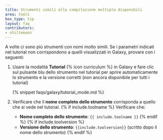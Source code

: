 ```yaml
---
title: Strumenti simili alla compilazione multipla disponibili
area: tools
box_type: tip
layout: faq
contributors:
- shiltemann
---
```



A volte ci sono più strumenti con nomi molto simili. Se i parametri indicati nel tutorial non corrispondono a quelli visualizzati in Galaxy, provare con i seguenti:

1. Usare la modalità **Tutorial** {% icon curriculum %} in Galaxy e fare clic sul pulsante blu dello strumento nel tutorial per aprire automaticamente lo strumento e la versione corretti (non ancora disponibile per tutti i tutorial)

   {% snippet faqs/galaxy/tutorial_mode.md %}

2. Verificare che il **nome completo dello strumento** corrisponda a quello che si vede nel tutorial. {% if include.toolname %} Verificare che:
   - **Nome completo dello strumento**: `{{ include.toolname }}` {% endif %} {% if include.toolversion %}
   - **Versione dello strumento**: `{{include.toolversion}}` (scritto dopo il nome dello strumento) {% endif %}


